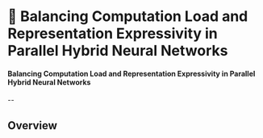 # 🚀 Balancing Computation Load and Representation Expressivity in Parallel Hybrid Neural Networks

#### Balancing Computation Load and Representation Expressivity in Parallel Hybrid Neural Networks
--

## Overview
